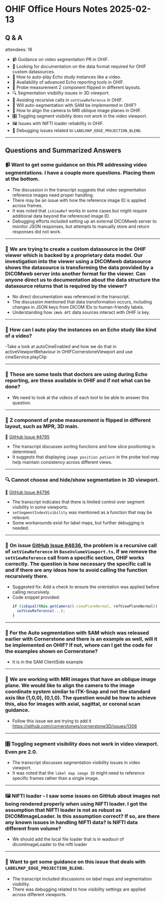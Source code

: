 # OHIF Office Hours Notes 2025-02-13

## Q & A

attendees: 18
  

- 📹 Guidance on video segmentation PR in OHIF.  
- 📡 Looking for documentation on the data format required for OHIF custom datasources.  
- 🎥 How to auto-play Echo study instances like a video.  
- 🏥 Availability of advanced Echo reporting tools in OHIF.  
- 📏 Probe measurement Z component flipped in different layouts.  
- 🔍 Segmentation visibility issues in 3D viewport.  
- 🔄 Avoiding recursive calls in `setViewReference` in OHIF.  
- 🧠 Will auto-segmentation with SAM be implemented in OHIF?  
- 🧭 How to align the camera to MRI oblique image planes in OHIF.  
- 🎛 Toggling segment visibility does not work in the video viewport.  
- 🖼 Issues with NIFTI loader reliability in OHIF.  
- 🎨 Debugging issues related to `LABELMAP_EDGE_PROJECTION_BLEND`.  

---

## Questions and Summarized Answers  

### 📹 **Want to get some guidance on this PR addressing video segmentations. I have a couple more questions. Placing them at the bottom.**  
- The discussion in the transcript suggests that video segmentation reference images need proper handling.  
- There may be an issue with how the reference image ID is applied across frames.  
- It was noted that `isViewRef` works in some cases but might require additional data beyond the referenced image ID.  
- Debugging efforts included setting up an external DICOMweb server to monitor JSON responses, but attempts to manually store and return responses did not work.  

---  

### 📡 **We are trying to create a custom datasource in the OHIF viewer which is backed by a proprietary data model. Our investigation into the viewer using a DICOMweb datasource shows the datasource is transforming the data provided by a DICOMweb server into another format for the viewer. Can anyone direct us to documentation about the data structure the datasource returns that is required by the viewer?**  
- No direct documentation was referenced in the transcript.  
- The discussion mentioned that data transformation occurs, including changes in JSON keys from DICOM IDs to human-friendly labels.  
- Understanding how `iWeb API` data sources interact with OHIF is key.  

---  

### 🎥 **How can I auto play the instances on an Echo study like kind of a video?**  
-Take a look at autoCineEnabled and how we do that in activeViewportBehaviour in OHIFCornerstoneViewport and use cineService.playClip

---  

### 🏥 **These are some tools that doctors are using during Echo reporting, are these available in OHIF and if not what can be done?**  
- We need to look at the videos of each tool to be able to answer this question.

---  

### 📏 **Z component of probe measurement is flipped in different layout, such as MPR, 3D main.**  
🔗 [GitHub Issue #4795](https://github.com/OHIF/Viewers/issues/4795)  
- The transcript discusses sorting functions and how slice positioning is determined.  
- It suggests that displaying `image position patient` in the probe tool may help maintain consistency across different views.  

---  

### 🔍 **Cannot choose and hide/show segmentation in 3D viewport.**  
🔗 [GitHub Issue #4796](https://github.com/OHIF/Viewers/issues/4796)  
- The transcript indicates that there is limited control over segment visibility in some viewports.  
- `setSegmentIndexVisibility` was mentioned as a function that may be relevant.  
- Some workarounds exist for label maps, but further debugging is needed.  

---  

### 🔄 **On issue [GitHub Issue #4636](https://github.com/OHIF/Viewers/issues/4636), the problem is a recursive call of `setViewReference` in `BaseVolumeViewport.ts`. If we remove the `setViewReference` call from a specific section, OHIF works correctly. The question is how necessary the specific call is and if there are any ideas how to avoid calling the function recursively there.**  
- Suggested fix: Add a check to ensure the orientation was applied before calling recursively.  
- Code snippet provided:  
  ```javascript
  if (isEqual(this.getCamera().viewPlaneNormal, refViewPlaneNormal)) {  
    setViewReference(...);  
  }
  ```  

---  

### 🧠 **For the Auto segmentation with SAM which was released earlier with Cornerstone and there is an example as well, will it be implemented on OHIF? If not, where can I get the code for the examples shown on Cornerstone?**  
- It is in the SAM ClientSide example

---  

### 🧭 **We are working with MRI images that have an oblique image plane. We would like to align the camera to the image coordinate system similar to ITK-Snap and not the standard axis like (1,0,0), (0,1,0). The question would be how to achieve this, also for images with axial, sagittal, or coronal scan guidance.**  
- Follow this issue we are trying to add it https://github.com/cornerstonejs/cornerstone3D/issues/1308

---  

### 🎛 **Toggling segment visibility does not work in video viewport. Even pre 2.0.**  
- The transcript discusses segmentation visibility issues in video viewport.  
- It was noted that the `label map image ID` might need to reference specific frames rather than a single image.  

---  

### 🖼 **NIFTI loader - I saw some issues on GitHub about images not being rendered properly when using NIFTI loader. I got the assumption that NIFTI loader is not as robust as DICOMImageLoader. Is this assumption correct? If so, are there any known issues in handling NIFTI data? Is NIFTI data different from volume?**  
- We should add the local file loader that is in wadouri of dicomImageLoader to the nifti loader

---  

### 🎨 **Want to get some guidance on this issue that deals with `LABELMAP_EDGE_PROJECTION_BLEND`.**  
- The transcript included discussions on label maps and segmentation visibility.  
- There was debugging related to how visibility settings are applied across different viewports.  




